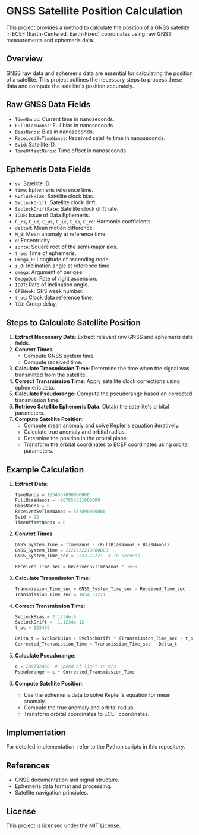 # GNSS Satellite Position Calculation

This project provides a method to calculate the position of a GNSS satellite in ECEF (Earth-Centered, Earth-Fixed) coordinates using raw GNSS measurements and ephemeris data.

## Overview

GNSS raw data and ephemeris data are essential for calculating the position of a satellite. This project outlines the necessary steps to process these data and compute the satellite's position accurately.

## Raw GNSS Data Fields

- `TimeNanos`: Current time in nanoseconds.
- `FullBiasNanos`: Full bias in nanoseconds.
- `BiasNanos`: Bias in nanoseconds.
- `ReceivedSvTimeNanos`: Received satellite time in nanoseconds.
- `Svid`: Satellite ID.
- `TimeOffsetNanos`: Time offset in nanoseconds.

## Ephemeris Data Fields

- `sv`: Satellite ID.
- `time`: Ephemeris reference time.
- `SVclockBias`: Satellite clock bias.
- `SVclockDrift`: Satellite clock drift.
- `SVclockDriftRate`: Satellite clock drift rate.
- `IODE`: Issue of Data Ephemeris.
- `C_rs`, `C_uc`, `C_us`, `C_ic`, `C_is`, `C_rc`: Harmonic coefficients.
- `deltaN`: Mean motion difference.
- `M_0`: Mean anomaly at reference time.
- `e`: Eccentricity.
- `sqrtA`: Square root of the semi-major axis.
- `t_oe`: Time of ephemeris.
- `Omega_0`: Longitude of ascending node.
- `i_0`: Inclination angle at reference time.
- `omega`: Argument of perigee.
- `OmegaDot`: Rate of right ascension.
- `IDOT`: Rate of inclination angle.
- `GPSWeek`: GPS week number.
- `t_oc`: Clock data reference time.
- `TGD`: Group delay.

## Steps to Calculate Satellite Position

1. **Extract Necessary Data**: Extract relevant raw GNSS and ephemeris data fields.
2. **Convert Times**:
    - Compute GNSS system time.
    - Compute received time.
3. **Calculate Transmission Time**: Determine the time when the signal was transmitted from the satellite.
4. **Correct Transmission Time**: Apply satellite clock corrections using ephemeris data.
5. **Calculate Pseudorange**: Compute the pseudorange based on corrected transmission time.
6. **Retrieve Satellite Ephemeris Data**: Obtain the satellite's orbital parameters.
7. **Compute Satellite Position**:
    - Compute mean anomaly and solve Kepler's equation iteratively.
    - Calculate true anomaly and orbital radius.
    - Determine the position in the orbital plane.
    - Transform the orbital coordinates to ECEF coordinates using orbital parameters.

## Example Calculation

1. **Extract Data**:
    ```python
    TimeNanos = 1234567890000000
    FullBiasNanos = -987654321000000
    BiasNanos = 0
    ReceivedSvTimeNanos = 567890000000
    Svid = 22
    TimeOffsetNanos = 0
    ```

2. **Convert Times**:
    ```python
    GNSS_System_Time = TimeNanos - (FullBiasNanos + BiasNanos)
    GNSS_System_Time = 2222222210000000
    GNSS_System_Time_sec = 2222.22221  # in seconds

    Received_Time_sec = ReceivedSvTimeNanos * 1e-9
    ```

3. **Calculate Transmission Time**:
    ```python
    Transmission_Time_sec = GNSS_System_Time_sec - Received_Time_sec
    Transmission_Time_sec = 1654.33221
    ```

4. **Correct Transmission Time**:
    ```python
    SVclockBias = 2.1234e-5
    SVclockDrift = -1.1234e-12
    t_oc = 123456

    Delta_t = SVclockBias + SVclockDrift * (Transmission_Time_sec - t_oc)
    Corrected_Transmission_Time = Transmission_Time_sec - Delta_t
    ```

5. **Calculate Pseudorange**:
    ```python
    c = 299792458  # Speed of light in m/s
    Pseudorange = c * Corrected_Transmission_Time
    ```

6. **Compute Satellite Position**:
    - Use the ephemeris data to solve Kepler's equation for mean anomaly.
    - Compute the true anomaly and orbital radius.
    - Transform orbital coordinates to ECEF coordinates.

## Implementation

For detailed implementation, refer to the Python scripts in this repository.

## References

- GNSS documentation and signal structure.
- Ephemeris data format and processing.
- Satellite navigation principles.

## License

This project is licensed under the MIT License.
